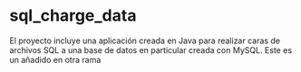 # sql_charge_data
El proyecto incluye una aplicación creada en Java para realizar caras de archivos SQL a una base de datos en particular creada con MySQL.
Este es un añadido en otra rama
